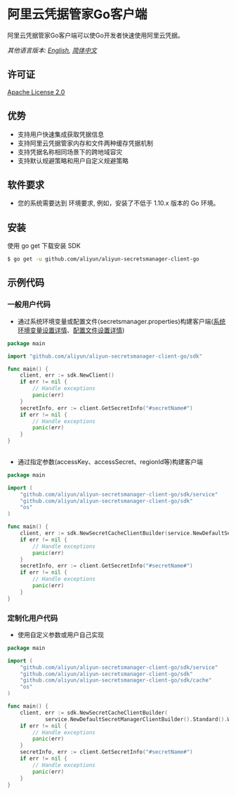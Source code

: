 # 阿里云凭据管家Go客户端

阿里云凭据管家Go客户端可以使Go开发者快速使用阿里云凭据。

*其他语言版本: [English](README.md), [简体中文](README.zh-cn.md)*

## 许可证

[Apache License 2.0](https://www.apache.org/licenses/LICENSE-2.0.html)


## 优势
* 支持用户快速集成获取凭据信息
* 支持阿里云凭据管家内存和文件两种缓存凭据机制
* 支持凭据名称相同场景下的跨地域容灾
* 支持默认规避策略和用户自定义规避策略

## 软件要求

- 您的系统需要达到 环境要求, 例如，安装了不低于 1.10.x 版本的 Go 环境。

## 安装

使用 go get 下载安装 SDK

```sh
$ go get -u github.com/aliyun/aliyun-secretsmanager-client-go
```


## 示例代码
### 一般用户代码
* 通过系统环境变量或配置文件(secretsmanager.properties)构建客户端([系统环境变量设置详情](README_environment.zh-cn.md)、[配置文件设置详情](README_config.zh-cn.md))
```go
package main

import "github.com/aliyun/aliyun-secretsmanager-client-go/sdk"

func main() {
	client, err := sdk.NewClient()
	if err != nil {
		// Handle exceptions
		panic(err)
	}
	secretInfo, err := client.GetSecretInfo("#secretName#")
	if err != nil {
		// Handle exceptions
		panic(err)
	}
}
    
```
* 通过指定参数(accessKey、accessSecret、regionId等)构建客户端
```go
package main

import (
	"github.com/aliyun/aliyun-secretsmanager-client-go/sdk/service"
	"github.com/aliyun/aliyun-secretsmanager-client-go/sdk"
	"os"
)

func main() {
	client, err := sdk.NewSecretCacheClientBuilder(service.NewDefaultSecretManagerClientBuilder().Standard().WithAccessKey(os.Getenv("#accessKeyId#"), os.Getenv("#accessKeySecret#")).WithRegion("#regionId#").Build()).Build()
	if err != nil {
		// Handle exceptions
		panic(err)
	}
	secretInfo, err := client.GetSecretInfo("#secretName#")
	if err != nil {
		// Handle exceptions
		panic(err)
	}
}
```

### 定制化用户代码
* 使用自定义参数或用户自己实现
```go
package main

import (
	"github.com/aliyun/aliyun-secretsmanager-client-go/sdk/service"
	"github.com/aliyun/aliyun-secretsmanager-client-go/sdk"
    "github.com/aliyun/aliyun-secretsmanager-client-go/sdk/cache"
	"os"
)

func main() {
	client, err := sdk.NewSecretCacheClientBuilder(
    		service.NewDefaultSecretManagerClientBuilder().Standard().WithAccessKey(os.Getenv("#accessKeyId#"), os.Getenv("#accessKeySecret#")).WithRegion("#regionId#").WithBackoffStrategy(&service.FullJitterBackoffStrategy{RetryMaxAttempts: 3, RetryInitialIntervalMills: 2000, Capacity: 10000}).Build()).WithCacheSecretStrategy(cache.NewFileCacheSecretStoreStrategy("#cacheSecretPath#", true, "#salt#")).WithRefreshSecretStrategy(service.NewDefaultRefreshSecretStrategy("#jsonTTLPropertyName#")).WithCacheStage("ACSCurrent").WithSecretTTL("#secretName#", 1*60*1000).Build()
	if err != nil {
		// Handle exceptions
		panic(err)
	}
	secretInfo, err := client.GetSecretInfo("#secretName#")
	if err != nil {
		// Handle exceptions
		panic(err)
	}
}
```
